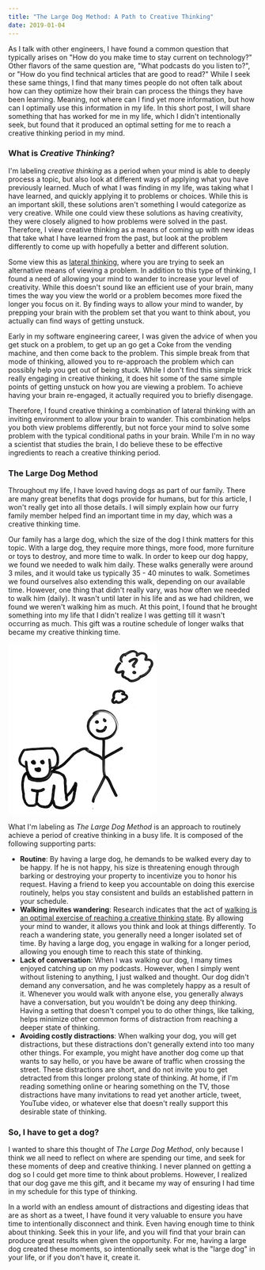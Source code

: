```yaml
---
title: "The Large Dog Method: A Path to Creative Thinking"
date: 2019-01-04
---
```


As I talk with other engineers, I have found a common question that typically arises on "How do you make time to stay current on technology?" Other flavors of the same question are, "What podcasts do you listen to?", or "How do you find technical articles that are good to read?" While I seek these same things, I find that many times people do not often talk about how can they optimize how their brain can process the things they have been learning. Meaning, not where can I find yet more information, but how can I optimally use this information in my life. In this short post, I will share something that has worked for me in my life, which I didn't intentionally seek, but found that it produced an optimal setting for me to reach a creative thinking period in my mind.

### What is _Creative Thinking_?

I'm labeling _creative thinking_ as a period when your mind is able to deeply process a topic, but also look at different ways of applying what you have previously learned. Much of what I was finding in my life, was taking what I have learned, and quickly applying it to problems or choices. While this is an important skill, these solutions aren't something I would categorize as very creative. While one could view these solutions as having creativity, they were closely aligned to how problems were solved in the past. Therefore, I view creative thinking as a means of coming up with new ideas that take what I have learned from the past, but look at the problem differently to come up with hopefully a better and different solution.

Some view this as [lateral thinking](https://en.wikipedia.org/wiki/Lateral_thinking), where you are trying to seek an alternative means of viewing a problem. In addition to this type of thinking, I found a need of allowing your mind to wander to increase your level of creativity. While this doesn't sound like an efficient use of your brain, many times the way you view the world or a problem becomes more fixed the longer you focus on it. By finding ways to allow your mind to wander, by prepping your brain with the problem set that you want to think about, you actually can find ways of getting unstuck.

Early in my software engineering career, I was given the advice of when you get stuck on a problem, to get up an go get a Coke from the vending machine, and then come back to the problem. This simple break from that mode of thinking, allowed you to re-approach the problem which can possibly help you get out of being stuck. While I don't find this simple trick really engaging in creative thinking, it does hit some of the same simple points of getting unstuck on how you are viewing a problem. To achieve having your brain re-engaged, it actually required you to briefly disengage.

Therefore, I found creative thinking a combination of lateral thinking with an inviting environment to allow your brain to wander. This combination helps you both view problems differently, but not force your mind to solve some problem with the typical conditional paths in your brain. While I'm in no way a scientist that studies the brain, I do believe these to be effective ingredients to reach a creative thinking period.

### The Large Dog Method

Throughout my life, I have loved having dogs as part of our family. There are many great benefits that dogs provide for humans, but for this article, I won't really get into all those details. I will simply explain how our furry family member helped find an important time in my day, which was a creative thinking time.

Our family has a large dog, which the size of the dog I think matters for this topic. With a large dog, they require more things, more food, more furniture or toys to destroy, and more time to walk. In order to keep our dog happy, we found we needed to walk him daily. These walks generally were around 3 miles, and it would take us typically 35 - 40 minutes to walk. Sometimes we found ourselves also extending this walk, depending on our available time. However, one thing that didn't really vary, was how often we needed to walk him (daily). It wasn't until later in his life and as we had children, we found we weren't walking him as much. At this point, I found that he brought something into my life that I didn't realize I was getting till it wasn't occurring as much. This gift was a routine schedule of longer walks that became my creative thinking time.

![Large Dog Method](/img/large-dog-method.png)

What I'm labeling as _The Large Dog Method_ is an approach to routinely achieve a period of creative thinking in a busy life. It is composed of the following supporting parts:

* **Routine**: By having a large dog, he demands to be walked every day to be happy. If he is not happy, his size is threatening enough through barking or destroying your property to incentivize you to honor his request. Having a friend to keep you accountable on doing this exercise routinely, helps you stay consistent and builds an established pattern in your schedule.
* **Walking invites wandering**: Research indicates that the act of [walking is an optimal exercise of reaching a creative thinking state](https://news.stanford.edu/2014/04/24/walking-vs-sitting-042414/). By allowing your mind to wander, it allows you think and look at things differently. To reach a wandering state, you generally need a longer isolated set of time. By having a large dog, you engage in walking for a longer period, allowing you enough time to reach this state of thinking.
* **Lack of conversation**: When I was walking our dog, I many times enjoyed catching up on my podcasts. However, when I simply went without listening to anything, I just walked and thought. Our dog didn't demand any conversation, and he was completely happy as a result of it. Whenever you would walk with anyone else, you generally always have a conversation, but you wouldn't be doing any deep thinking. Having a setting that doesn't compel you to do other things, like talking, helps minimize other common forms of distraction from reaching a deeper state of thinking.
* **Avoiding costly distractions**: When walking your dog, you will get distractions, but these distractions don't generally extend into too many other things. For example, you might have another dog come up that wants to say hello, or you have be aware of traffic when crossing the street. These distractions are short, and do not invite you to get detracted from this longer prolong state of thinking. At home, if I'm reading something online or hearing something on the TV, those distractions have many invitations to read yet another article, tweet, YouTube video, or whatever else that doesn't really support this desirable state of thinking.

### So, I have to get a dog?

I wanted to share this thought of _The Large Dog Method_, only because I think we all need to reflect on where are spending our time, and seek for these moments of deep and creative thinking. I never planned on getting a dog so I could get more time to think about problems. However, I realized that our dog gave me this gift, and it became my way of ensuring I had time in my schedule for this type of thinking.

In a world with an endless amount of distractions and digesting ideas that are as short as a tweet, I have found it very valuable to ensure you have time to intentionally disconnect and think. Even having enough time to think about thinking. Seek this in your life, and you will find that your brain can produce great results when given the opportunity. For me, having a large dog created these moments, so intentionally seek what is the "large dog" in your life, or if you don't have it, create it.
